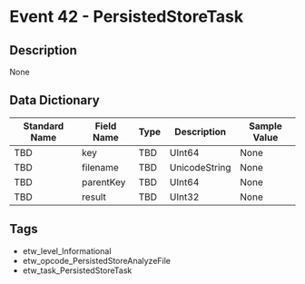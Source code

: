 # Event 42 - PersistedStoreTask

## Description
None

## Data Dictionary
|Standard Name|Field Name|Type|Description|Sample Value|
|---|---|---|---|---|
|TBD|key|TBD|UInt64|None|None|
|TBD|filename|TBD|UnicodeString|None|None|
|TBD|parentKey|TBD|UInt64|None|None|
|TBD|result|TBD|UInt32|None|None|

## Tags
* etw_level_Informational
* etw_opcode_PersistedStoreAnalyzeFile
* etw_task_PersistedStoreTask